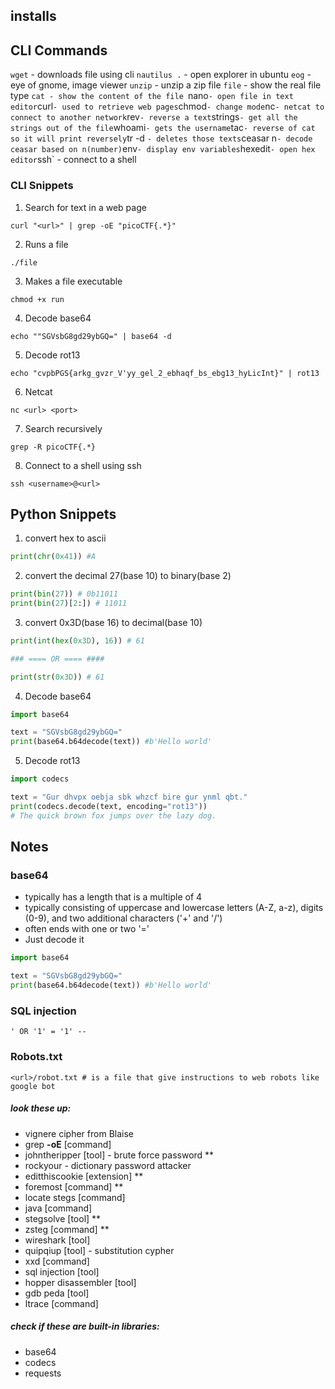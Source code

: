 ## installs

## CLI Commands
 `wget` - downloads file using cli
 `nautilus .` - open explorer in ubuntu
 `eog` - eye of gnome, image viewer
 `unzip` - unzip a zip file
 `file` - show the real file type 
  `cat - show the content of the file
  `nano` - open file in text editor
  `curl` - used to retrieve web pages
  `chmod` - change mode
  `nc` - netcat to connect to another network
  `rev` - reverse a text
  `strings` - get all the strings out of the file
  `whoami` - gets the username
  `tac` - reverse of cat so it will print reversely
  `tr -d <text>` - deletes those texts
  `ceasar n` - decode ceasar based on n(number)
  `env` - display env variables
  `hexedit` - open hex editor
  `ssh` - connect to a shell
  
### CLI Snippets

1. Search for text in a web page
```
curl "<url>" | grep -oE "picoCTF{.*}"
```

2. Runs a file
```
./file
```

3. Makes a file executable
```
chmod +x run
``` 

4. Decode base64
```
echo ""SGVsbG8gd29ybGQ=" | base64 -d
```

5. Decode rot13
```
echo "cvpbPGS{arkg_gvzr_V'yy_gel_2_ebhaqf_bs_ebg13_hyLicInt}" | rot13
```

6. Netcat
```
nc <url> <port>
```

7. Search recursively
```
grep -R picoCTF{.*}
```

8. Connect to a shell using ssh
```
ssh <username>@<url>
```

## Python Snippets

1.  convert hex to ascii
```python
print(chr(0x41)) #A
```

2. convert the decimal 27(base 10) to binary(base 2)
```python
print(bin(27)) # 0b11011
print(bin(27)[2:]) # 11011
```

3. convert 0x3D(base 16) to decimal(base 10)
```python
print(int(hex(0x3D), 16)) # 61

### ==== OR ==== ####

print(str(0x3D)) # 61
```

4. Decode base64
```python
import base64

text = "SGVsbG8gd29ybGQ="
print(base64.b64decode(text)) #b'Hello world'
```

5. Decode rot13
```python
import codecs

text = "Gur dhvpx oebja sbk whzcf bire gur ynml qbt."
print(codecs.decode(text, encoding="rot13")) 
# The quick brown fox jumps over the lazy dog.
```


## Notes
### base64
- typically has a length that is a multiple of 4
- typically consisting of uppercase and lowercase letters (A-Z, a-z), digits (0-9), and two additional characters ('+' and '/')
- often ends with one or two '='
- Just decode it 
```python
import base64

text = "SGVsbG8gd29ybGQ="
print(base64.b64decode(text)) #b'Hello world'
```


### SQL injection
```
' OR '1' = '1' --
```

### Robots.txt
```
<url>/robot.txt # is a file that give instructions to web robots like google bot
```

##### look these up:
- vignere cipher from Blaise
- grep **-oE** [command]
- johntheripper [tool] - brute force password **
- rockyour - dictionary password attacker
- editthiscookie [extension] **
- foremost [command] **
- locate stegs [command]
- java [command]
- stegsolve [tool] **
- zsteg [command] **
- wireshark [tool]
- quipqiup [tool] - substitution cypher
- xxd [command]
- sql injection [tool]
- hopper disassembler [tool]
- gdb peda [tool]
- ltrace [command]

##### check if these are built-in libraries:
- base64
- codecs
- requests

